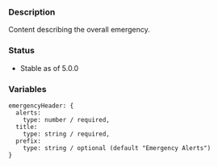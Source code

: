 ### Description
Content describing the overall emergency.

### Status
* Stable as of 5.0.0

### Variables
~~~
emergencyHeader: {
  alerts:
    type: number / required,
  title:
    type: string / required,
  prefix:
    type: string / optional (default "Emergency Alerts")
}
~~~
